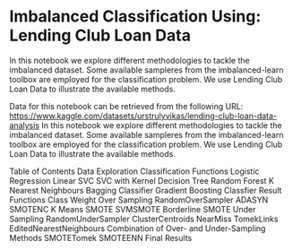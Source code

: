 # Imbalanced Classification Using: Lending Club Loan Data
In this notebook we explore different methodologies to tackle the imbalanced dataset. Some available sampleres from the imbalanced-learn toolbox are employed for the classification problem. We use Lending Club Loan Data to illustrate the available methods.

Data for this notebook can be retrieved from the following URL:
https://www.kaggle.com/datasets/urstrulyvikas/lending-club-loan-data-analysis
In this notebook we explore different methodologies to tackle the imbalanced dataset. Some available sampleres from the imbalanced-learn toolbox are employed for the classification problem. We use Lending Club Loan Data to illustrate the available methods.

Table of Contents
Data Exploration
Classification Functions
  Logistic Regression
  Linear SVC
  SVC with Kernel
  Decision Tree
  Random Forest
  K Nearest Neighbours
  Bagging Classifier
  Gradient Boosting Classfier
Result Functions
Class Weight
Over Sampling
  RandomOverSampler
  ADASYN
  SMOTENC
  K Means SMOTE
  SVMSMOTE
  Borderline SMOTE
Under Sampling
  RandomUnderSampler
  ClusterCentroids
  NearMiss
  TomekLinks
  EditedNearestNeighbours
Combination of Over- and Under-Sampling Methods
  SMOTETomek
  SMOTEENN
Final Results
